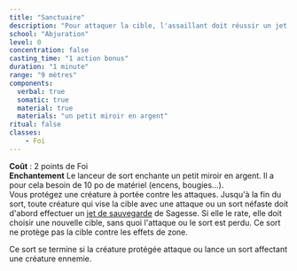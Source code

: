 ```yaml
---
title: "Sanctuaire"
description: "Pour attaquer la cible, l'assaillant doit réussir un jet de sauvegarde de Sagesse."
school: "Abjuration"
level: 0
concentration: false
casting_time: "1 action bonus"
duration: "1 minute"
range: "9 mètres"
components:
  verbal: true
  somatic: true
  material: true
  materials: "un petit miroir en argent"
ritual: false
classes:
    - Foi
---
```

**Coût** : 2 points de Foi  
**Enchantement** Le lanceur de sort enchante un petit miroir en argent. Il a pour cela besoin de 10 po de matériel (encens, bougies...).   
Vous protégez une créature à portée contre les attaques. Jusqu'à la fin du sort, toute créature qui vise la cible avec une attaque ou un sort néfaste doit d'abord effectuer un [jet de sauvegarde](/utiliser-les-caracteristiques/#jets-de-sauvegarde) de Sagesse. Si elle le rate, elle doit choisir une nouvelle cible, sans quoi l'attaque ou le sort est perdu. Ce sort ne protège pas la cible contre les effets de zone.

Ce sort se termine si la créature protégée attaque ou lance un sort affectant une créature ennemie.
